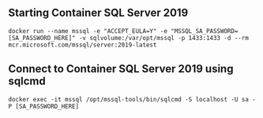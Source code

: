 ## Starting Container SQL Server 2019

```
docker run --name mssql -e "ACCEPT_EULA=Y" -e "MSSQL_SA_PASSWORD=[SA_PASSWORD_HERE]" -v sqlvolume:/var/opt/mssql -p 1433:1433 -d --rm mcr.microsoft.com/mssql/server:2019-latest
```

## Connect to Container SQL Server 2019 using sqlcmd

```
docker exec -it mssql /opt/mssql-tools/bin/sqlcmd -S localhost -U sa -P [SA_PASSWORD_HERE]
```
